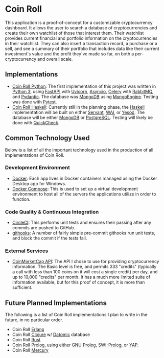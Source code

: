 # Coin Roll

This application is a proof-of-concept for a customizable cryptocurrency dashboard. It allows the user to search a database of cryptocurrencies and create their own watchlist of those that interest them. Their watchlist provides current financial and portfolio information on the cryptocurrencies in their watchlist. They can also insert a transaction record, a purchase or a sell, and see a summary of their portfolio that includes data like their current investment's value and the profit they've made so far, on both a per-cryptocurrency and overall scale.

## Implementations

* [Coin Roll Python](coinroll-python/README.md): The first implementation of this project was written in [Python 3](https://www.python.org/), using [FastAPI](https://fastapi.tiangolo.com/) with [Uvicorn](https://www.uvicorn.org/), [Asyncio](https://docs.python.org/3/library/asyncio.html), [Celery](https://docs.celeryproject.org/en/stable/index.html) with [RabbitMQ](https://www.rabbitmq.com/), and [Pydantic](https://pydantic-docs.helpmanual.io/). The database was [MongoDB](https://www.mongodb.com/) using [MongoEngine](http://mongoengine.org/). Testing was done with [Pytest](https://docs.pytest.org/en/6.2.x/).
* [Coin Roll Haskell](https://github.com/AugmenTab/coinroll-haskell): Currently still in the planning phase, the [Haskell](https://www.haskell.org/) implementation will be built on either [Servant](https://docs.servant.dev/en/stable/), [WAI](https://hackage.haskell.org/package/wai), or [Yesod](https://www.yesodweb.com/). The database will be either [MongoDB](https://www.mongodb.com/) or [PostgreSQL](https://www.postgresql.org/). Testing will likely be done with [QuickCheck](https://hackage.haskell.org/package/QuickCheck).

## Common Technology Used

Below is a list of all the important technology used in the production of all implementations of Coin Roll.

### Development Environment

* [Docker](https://www.docker.com/): Each app lives in Docker containers managed using the Docker Desktop app for Windows.
* [Docker Compose](https://docs.docker.com/compose/): This is used to set up a virtual development environment to host all of the servers the applications utilize in order to function.

### Code Quality &amp; Continuous Integration

* [CircleCI](https://circleci.com/): This performs unit tests and ensures their passing after any commits are pushed to GitHub.
* [githooks](https://git-scm.com/docs/githooks): A number of fairly simple pre-commit githooks run unit tests, and block the commit if the tests fail.

### External Services

* [CoinMarketCap API](https://coinmarketcap.com/api/): The API I chose to use for providing cryptocurrency information. The Basic level is free, and permits 333 "credits" (typically a call with less than 100 coins on it will cost a single credit) per day, and up to 10,000 "credits" per month. It has a much more limited suite of information available, but for this proof of concept, it is more than sufficient.

## Future Planned Implementations

The following is a list of Coin Roll implementations I plan to write in the future, in no particular order.

* Coin Roll [Erlang](https://www.erlang.org/)
* Coin Roll [Clojure](https://clojure.org/) w/ [Datomic](https://www.datomic.com/) database
* Coin Roll [Rust](https://www.rust-lang.org/)
* Coin Roll Prolog, using either [GNU Prolog](http://www.gprolog.org/), [SWI-Prolog](https://www.swi-prolog.org/), or [YAP](https://www.dcc.fc.up.pt/~vsc/yap/).
* Coin Roll [Mercury](https://mercurylang.org/)
